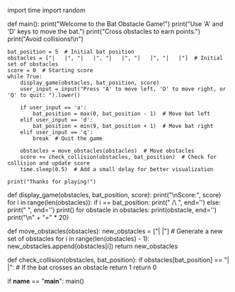 import time
import random

def main():
    print("Welcome to the Bat Obstacle Game!")
    print("Use 'A' and 'D' keys to move the bat.")
    print("Cross obstacles to earn points.")
    print("Avoid collisions!\n")

    bat_position = 5  # Initial bat position
    obstacles = ["|   |", "|   |", "|   |", "|   |", "|   |"]  # Initial set of obstacles
    score = 0  # Starting score
    while True:
        display_game(obstacles, bat_position, score)
        user_input = input("Press 'A' to move left, 'D' to move right, or 'Q' to quit: ").lower()

        if user_input == 'a':
            bat_position = max(0, bat_position - 1)  # Move bat left
        elif user_input == 'd':
            bat_position = min(9, bat_position + 1)  # Move bat right
        elif user_input == 'q':
            break  # Quit the game
        
        obstacles = move_obstacles(obstacles)  # Move obstacles
        score += check_collision(obstacles, bat_position)  # Check for collision and update score
        time.sleep(0.5)  # Add a small delay for better visualization

    print("Thanks for playing!")

def display_game(obstacles, bat_position, score):
    print("\nScore:", score)
    for i in range(len(obstacles)):
        if i == bat_position:
            print("  /\\ ", end='')
        else:
            print("     ", end='')
    print()
    for obstacle in obstacles:
        print(obstacle, end='')
    print("\n" + "=" * 20)

def move_obstacles(obstacles):
    new_obstacles = ["|   |"]  # Generate a new set of obstacles
    for i in range(len(obstacles) - 1):
        new_obstacles.append(obstacles[i])
    return new_obstacles

def check_collision(obstacles, bat_position):
    if obstacles[bat_position] == "|   |":  # If the bat crosses an obstacle
        return 1
    return 0

if __name__ == "__main__":
    main()
